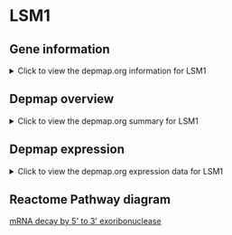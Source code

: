 <h1>LSM1</h1>

<h2>Gene information</h2>
<details>
  <summary>Click to view the depmap.org information for LSM1</summary>
  <iframe src="https://depmap.org/portal/gene/LSM1?tab=about" style="border:none;width:100%;height:800px"></iframe>
</details>

<h2>Depmap overview</h2>
<details>
  <summary>Click to view the depmap.org summary for LSM1</summary>
  <iframe src="https://depmap.org/portal/gene/LSM1?tab=overview" style="border:none;width:100%;height:800px"></iframe>
</details>

<h2>Depmap expression</h2>
<details>
  <summary>Click to view the depmap.org expression data for LSM1</summary>
  <iframe src="https://depmap.org/portal/gene/LSM1?tab=characterization" style="border:none;width:100%;height:800px"></iframe>
</details>



<h2>Reactome Pathway diagram</h2>
<a href="https://reactome.org/PathwayBrowser/#/R-HSA-430039" target="_BLANK">mRNA decay by 5' to 3' exoribonuclease</a>



